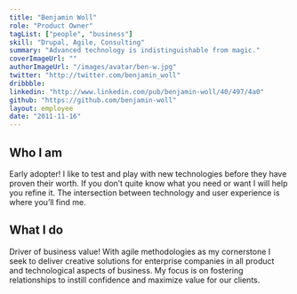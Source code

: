 ```yaml
---
title: "Benjamin Woll"
role: "Product Owner"
tagList: ["people", "business"]
skill: "Drupal, Agile, Consulting"
summary: "Advanced technology is indistinguishable from magic."
coverImageUrl: ""
authorImageUrl: "/images/avatar/ben-w.jpg"
twitter: "http://twitter.com/benjamin_woll"
dribbble: 
linkedin: "http://www.linkedin.com/pub/benjamin-woll/40/497/4a0"
github: "https://github.com/benjamin-woll"
layout: employee
date: "2011-11-16"
---
```


## Who I am

Early adopter! I like to test and play with new technologies before they have proven their worth. If you don’t quite know what you need or want I will help you refine it.  The intersection between technology and user experience is where you’ll find me.

## What I do

Driver of business value!  With agile methodologies as my cornerstone I seek to deliver creative solutions for enterprise companies in all product and technological aspects of business.  My focus is on fostering relationships to instill confidence and maximize value for our clients.
